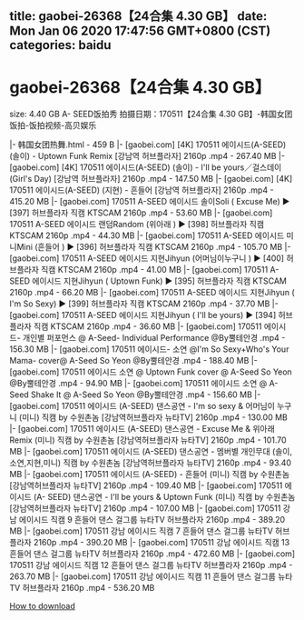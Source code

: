 
title: gaobei-26368【24合集 4.30 GB】
date: Mon Jan 06 2020 17:47:56 GMT+0800 (CST)    
categories: baidu
---

# gaobei-26368【24合集 4.30 GB】
size: 4.40 GB
 A- SEED饭拍秀 拍摄日期：170511【24合集 4.30 GB】-韩国女团饭拍-饭拍视频-高贝娱乐
 
|- 韩国女团热舞.html - 459 B
|- [gaobei.com] [4K] 170511 에이시드(A-SEED) (솔이) - Uptown Funk Remix [강남역 허브플라자] 2160p .mp4 - 267.40 MB
|- [gaobei.com] [4K] 170511 에이시드(A-SEED) (솔이) - I'll be yours／걸스데이(Girl's Day) [강남역 허브플라자] 2160p .mp4 - 147.50 MB
|- [gaobei.com] [4K] 170511 에이시드(A-SEED) (지현) - 흔들어 [강남역 허브플라자] 2160p .mp4 - 415.20 MB
|- [gaobei.com] 170511 A-SEED 에이시드 솔이Soli ( Excuse Me) ► [397] 허브플라자 직캠 KTSCAM 2160p .mp4 - 53.60 MB
|- [gaobei.com] 170511 A-SEED 에이시드 랜덤Random (위아래 ) ► [398] 허브플라자 직캠 KTSCAM 2160p .mp4 - 44.30 MB
|- [gaobei.com] 170511 A-SEED 에이시드 미니Mini (흔들어 ) ► [396] 허브플라자 직캠 KTSCAM 2160p .mp4 - 105.70 MB
|- [gaobei.com] 170511 A-SEED 에이시드 지현Jihyun (어머님이누구니 ) ► [400] 허브플라자 직캠 KTSCAM 2160p .mp4 - 41.00 MB
|- [gaobei.com] 170511 A-SEED 에이시드 지현Jihyun ( Uptown Funk) ► [395] 허브플라자 직캠 KTSCAM 2160p .mp4 - 66.20 MB
|- [gaobei.com] 170511 A-SEED 에이시드 지현Jihyun ( I'm So Sexy) ► [399] 허브플라자 직캠 KTSCAM 2160p .mp4 - 37.70 MB
|- [gaobei.com] 170511 A-SEED 에이시드 지현Jihyun ( I'll be yours) ► [394] 허브플라자 직캠 KTSCAM 2160p .mp4 - 36.60 MB
|- [gaobei.com] 170511 에이시드- 개인별 퍼포먼스 @ A-Seed- Individual Performance @By뿔테안경 .mp4 - 156.30 MB
|- [gaobei.com] 170511 에이시드- 소연 @I'm So Sexy+Who's Your Mama- cover@ A-Seed So Yeon @By뿔테안경 .mp4 - 188.40 MB
|- [gaobei.com] 170511 에이시드 소연 @ Uptown Funk cover @ A-Seed So Yeon @By뿔테안경 .mp4 - 94.90 MB
|- [gaobei.com] 170511 에이시드 소연 @ A-Seed Shake It @ A-Seed So Yeon @By뿔테안경 .mp4 - 156.60 MB
|- [gaobei.com] 170511 에이시드 (A-SEED) 댄스공연 - I'm so sexy & 어머님이 누구니 (미니) 직캠 by 수원촌놈 [강남역허브플라자 뉴타TV] 2160p .mp4 - 130.00 MB
|- [gaobei.com] 170511 에이시드 (A-SEED) 댄스공연 - Excuse Me & 위아래 Remix (미니) 직캠 by 수원촌놈 [강남역허브플라자 뉴타TV] 2160p .mp4 - 101.70 MB
|- [gaobei.com] 170511 에이시드 (A-SEED) 댄스공연 - 멤버별 개인무대 (솔이,소연,지현,미니) 직캠 by 수원촌놈 [강남역허브플라자 뉴타TV] 2160p .mp4 - 93.40 MB
|- [gaobei.com] 170511 에이시드 (A-SEED) - 흔들어 (미니) 직캠 by 수원촌놈 [강남역허브플라자 뉴타TV] 2160p .mp4 - 109.40 MB
|- [gaobei.com] 170511 에이시드 (A- SEED) 댄스공연 - I'll be yours & Uptown Funk (미니) 직캠 by 수원촌놈 [강남역허브플라자 뉴타TV] 2160p .mp4 - 107.00 MB
|- [gaobei.com] 170511 강남 에이시드 직캠 9 흔들어 댄스 걸그룹 뉴타TV 허브플라자 2160p .mp4 - 389.20 MB
|- [gaobei.com] 170511 강남 에이시드 직캠 7 흔들어 댄스 걸그룹 뉴타TV 허브플라자 2160p .mp4 - 390.20 MB
|- [gaobei.com] 170511 강남 에이시드 직캠 13 흔들어 댄스 걸그룹 뉴타TV 허브플라자 2160p .mp4 - 472.60 MB
|- [gaobei.com] 170511 강남 에이시드 직캠 12 흔들어 댄스 걸그룹 뉴타TV 허브플라자 2160p .mp4 - 263.70 MB
|- [gaobei.com] 170511 강남 에이시드 직캠 11 흔들어 댄스 걸그룹 뉴타TV 허브플라자 2160p .mp4 - 536.20 MB

[How to download](https://bpcam.bemobtrk.com/go/2ceec3aa-1ca2-46d6-b9ff-aaa5c184517c?jno=122)